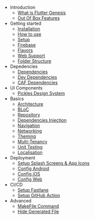 - Introduction
  - [What is Flutter Genesis](./docs/starting/introduction.md)
  - [Out Of Box Features]()
- Getting started
  - [Installation](/)
  - [How to use](./docs/starting/installation.md)
  - [Setup]()
   - [Firebase]()
   - [Flavors]()
   - [Web Support]()
  - [Folder Structure]()
- Depedencies
   - [Dependencies](./docs/dependencies/dependencies.md)
   - [Dev Dependencies](./docs/dependencies/dev_dependencies.md)
   - [CAF Dependencies](./docs/dependencies/caf_dependencies.md)
- UI Components
  - [Pickles Design System]()
- Basics
  - [Architecture](./docs/essentials/architecture/architecture.md)
   - [BLoC](./docs/essentials/architecture/bloc.md)
   - [Repository](./docs/essentials/architecture/repository.md)
   - [Dependencies Injection](./docs/essentials/architecture/dependency_injection.md)
  - [Navigation]()
  - [Networking]()
  - [Theming]()
  - [Multi-Tenancy]()
  - [Unit Testing]()
  - [Localisation]()
- Deployment
  - [Setup Splash Screens & App Icons]()
  - [Config Android]()
  - [Config iOS]()
  - [Config Web]()
- CI/CD
  - [Setup Fastlane]()
  - [Setup GitHub Action]()
- Advanced
  - [MakeFile Command](./docs/misc/makefile_cmd.md)
  - [Hide Generated File](./docs/misc/hide_generated_file.md)
